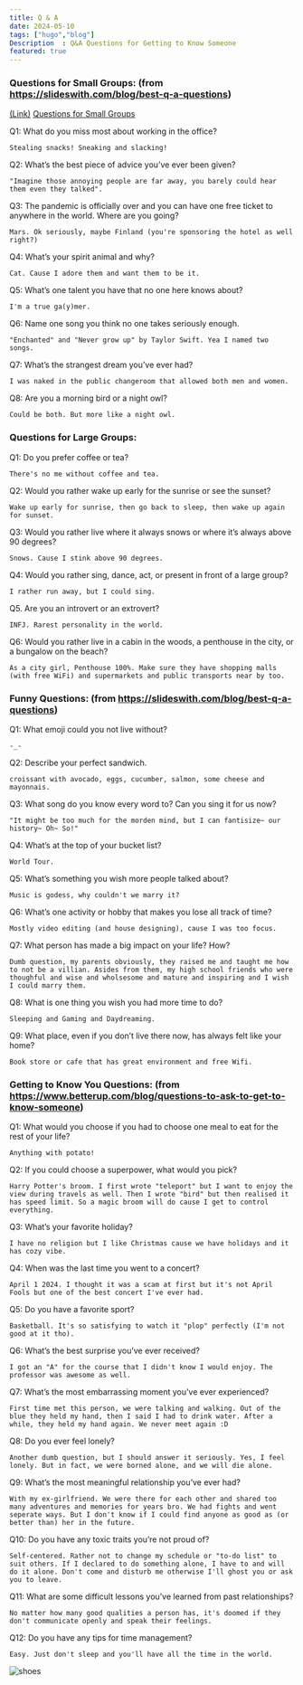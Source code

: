 ```yaml
---
title: Q & A
date: 2024-05-10
tags: ["hugo","blog"]
Description  : Q&A Questions for Getting to Know Someone
featured: true
---
```


### Questions for Small Groups: (from https://slideswith.com/blog/best-q-a-questions)
[(Link)](https://slideswith.com/blog/best-q-a-questions)
[Questions for Small Groups](https://slideswith.com/blog/best-q-a-questions)

Q1: What do you miss most about working in the office?

    Stealing snacks! Sneaking and slacking!
    
Q2: What’s the best piece of advice you’ve ever been given?

    "Imagine those annoying people are far away, you barely could hear them even they talked".
    
Q3: The pandemic is officially over and you can have one free ticket to anywhere in the world. Where are you going?

    Mars. Ok seriously, maybe Finland (you're sponsoring the hotel as well right?) 
    
Q4: What’s your spirit animal and why?

    Cat. Cause I adore them and want them to be it. 
    
Q5: What’s one talent you have that no one here knows about?

    I'm a true ga(y)mer.
    
Q6: Name one song you think no one takes seriously enough.

    "Enchanted" and "Never grow up" by Taylor Swift. Yea I named two songs.
    
Q7: What’s the strangest dream you’ve ever had?

    I was naked in the public changeroom that allowed both men and women.   
    
Q8: Are you a morning bird or a night owl?

    Could be both. But more like a night owl.
    
    
### Questions for Large Groups: 

Q1: Do you prefer coffee or tea?

    There's no me without coffee and tea.
    
Q2: Would you rather wake up early for the sunrise or see the sunset?

    Wake up early for sunrise, then go back to sleep, then wake up again for sunset.
    
Q3: Would you rather live where it always snows or where it’s always above 90 degrees?

    Snows. Cause I stink above 90 degrees.
    
Q4: Would you rather sing, dance, act, or present in front of a large group?

    I rather run away, but I could sing.
    
Q5. Are you an introvert or an extrovert?

    INFJ. Rarest personality in the world.
    
Q6: Would you rather live in a cabin in the woods, a penthouse in the city, or a bungalow on the beach?

    As a city girl, Penthouse 100%. Make sure they have shopping malls (with free WiFi) and supermarkets and public transports near by too.
    

### Funny Questions: (from https://slideswith.com/blog/best-q-a-questions)

Q1: What emoji could you not live without?

    -_-
    
Q2: Describe your perfect sandwich.

    croissant with avocado, eggs, cucumber, salmon, some cheese and mayonnais.

Q3: What song do you know every word to? Can you sing it for us now?

    "It might be too much for the morden mind, but I can fantisize~ our history~ Oh~ So!"

Q4: What’s at the top of your bucket list?

    World Tour.

Q5: What’s something you wish more people talked about?

    Music is godess, why couldn't we marry it?

Q6: What’s one activity or hobby that makes you lose all track of time?

    Mostly video editing (and house designing), cause I was too focus. 

Q7: What person has made a big impact on your life? How?

    Dumb question, my parents obviously, they raised me and taught me how to not be a villian. Asides from them, my high school friends who were thoughful and wise and wholsesome and mature and inspiring and I wish I could marry them.
    
Q8: What is one thing you wish you had more time to do?

    Sleeping and Gaming and Daydreaming.

Q9: What place, even if you don’t live there now, has always felt like your home?

    Book store or cafe that has great environment and free Wifi.

### Getting to Know You Questions: (from https://www.betterup.com/blog/questions-to-ask-to-get-to-know-someone)

Q1: What would you choose if you had to choose one meal to eat for the rest of your life? 

    Anything with potato!

Q2: If you could choose a superpower, what would you pick?

    Harry Potter's broom. I first wrote "teleport" but I want to enjoy the view during travels as well. Then I wrote "bird" but then realised it has speed limit. So a magic broom will do cause I get to control everything. 
    
Q3: What’s your favorite holiday?

    I have no religion but I like Christmas cause we have holidays and it has cozy vibe.

Q4: When was the last time you went to a concert?

    April 1 2024. I thought it was a scam at first but it's not April Fools but one of the best concert I've ever had.
    
Q5: Do you have a favorite sport?

    Basketball. It's so satisfying to watch it "plop" perfectly (I'm not good at it tho).
    
Q6: What’s the best surprise you’ve ever received?

    I got an "A" for the course that I didn't know I would enjoy. The professor was awesome as well. 
    
Q7: What’s the most embarrassing moment you’ve ever experienced?

    First time met this person, we were talking and walking. Out of the blue they held my hand, then I said I had to drink water. After a while, they held my hand again. We never meet again :D

Q8: Do you ever feel lonely?

    Another dumb question, but I should answer it seriously. Yes, I feel lonely. But in fact, we were borned alone, and we will die alone.
    
Q9: What’s the most meaningful relationship you’ve ever had?

    With my ex-girlfriend. We were there for each other and shared too many adventures and memories for years bro. We had fights and went seperate ways. But I don't know if I could find anyone as good as (or better than) her in the future.

Q10: Do you have any toxic traits you’re not proud of?

    Self-centered. Rather not to change my schedule or "to-do list" to suit others. If I declared to do something alone, I have to and will do it alone. Don't come and disturb me otherwise I'll ghost you or ask you to leave.

Q11: What are some difficult lessons you’ve learned from past relationships?

    No matter how many good qualities a person has, it's doomed if they don't communicate openly and speak their feelings.  

Q12: Do you have any tips for time management?

    Easy. Just don't sleep and you'll have all the time in the world. 
    
![shoes](https://i.imgur.com/Ab01Crc.jpeg)


